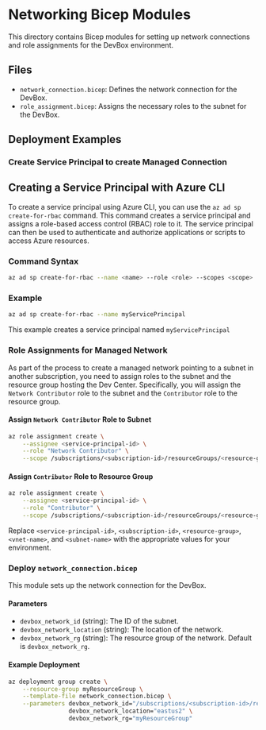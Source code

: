 # Networking Bicep Modules

This directory contains Bicep modules for setting up network connections and role assignments for the DevBox environment.

## Files

- `network_connection.bicep`: Defines the network connection for the DevBox.
- `role_assignment.bicep`: Assigns the necessary roles to the subnet for the DevBox.

## Deployment Examples

### Create Service Principal to create Managed Connection
## Creating a Service Principal with Azure CLI

To create a service principal using Azure CLI, you can use the `az ad sp create-for-rbac` command. This command creates a service principal and assigns a role-based access control (RBAC) role to it. The service principal can then be used to authenticate and authorize applications or scripts to access Azure resources.

### Command Syntax

```sh
az ad sp create-for-rbac --name <name> --role <role> --scopes <scope>
```

### Example

```sh
az ad sp create-for-rbac --name myServicePrincipal 
```

This example creates a service principal named `myServicePrincipal` 

### Role Assignments for Managed Network

As part of the process to create a managed network pointing to a subnet in another subscription, you need to assign roles to the subnet and the resource group hosting the Dev Center. Specifically, you will assign the `Network Contributor` role to the subnet and the `Contributor` role to the resource group.

#### Assign `Network Contributor` Role to Subnet

```sh
az role assignment create \
    --assignee <service-principal-id> \
    --role "Network Contributor" \
    --scope /subscriptions/<subscription-id>/resourceGroups/<resource-group>/providers/Microsoft.Network/virtualNetworks/<vnet-name>/subnets/<subnet-name>
```

#### Assign `Contributor` Role to Resource Group

```sh
az role assignment create \
    --assignee <service-principal-id> \
    --role "Contributor" \
    --scope /subscriptions/<subscription-id>/resourceGroups/<resource-group>
```

Replace `<service-principal-id>`, `<subscription-id>`, `<resource-group>`, `<vnet-name>`, and `<subnet-name>` with the appropriate values for your environment.

### Deploy `network_connection.bicep`

This module sets up the network connection for the DevBox.

#### Parameters

- `devbox_network_id` (string): The ID of the subnet.
- `devbox_network_location` (string): The location of the network.
- `devbox_network_rg` (string): The resource group of the network. Default is `devbox_network_rg`.

#### Example Deployment

```sh
az deployment group create \
    --resource-group myResourceGroup \
    --template-file network_connection.bicep \
    --parameters devbox_network_id="/subscriptions/<subscription-id>/resourceGroups/<resource-group>/providers/Microsoft.Network/virtualNetworks/<vnet-name>/subnets/<subnet-name>" \
                 devbox_network_location="eastus2" \
                 devbox_network_rg="myResourceGroup"
```